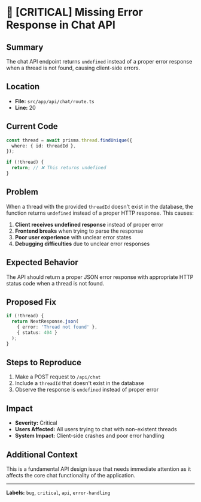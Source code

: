 # 🚨 [CRITICAL] Missing Error Response in Chat API

## **Summary**
The chat API endpoint returns `undefined` instead of a proper error response when a thread is not found, causing client-side errors.

## **Location**
- **File:** `src/app/api/chat/route.ts`
- **Line:** 20

## **Current Code**
```typescript
const thread = await prisma.thread.findUnique({
  where: { id: threadId },
});

if (!thread) {
  return; // ❌ This returns undefined
}
```

## **Problem**
When a thread with the provided `threadId` doesn't exist in the database, the function returns `undefined` instead of a proper HTTP response. This causes:

1. **Client receives undefined response** instead of proper error
2. **Frontend breaks** when trying to parse the response
3. **Poor user experience** with unclear error states
4. **Debugging difficulties** due to unclear error responses

## **Expected Behavior**
The API should return a proper JSON error response with appropriate HTTP status code when a thread is not found.

## **Proposed Fix**
```typescript
if (!thread) {
  return NextResponse.json(
    { error: 'Thread not found' }, 
    { status: 404 }
  );
}
```

## **Steps to Reproduce**
1. Make a POST request to `/api/chat`
2. Include a `threadId` that doesn't exist in the database
3. Observe the response is `undefined` instead of proper error

## **Impact**
- **Severity:** Critical
- **Users Affected:** All users trying to chat with non-existent threads
- **System Impact:** Client-side crashes and poor error handling

## **Additional Context**
This is a fundamental API design issue that needs immediate attention as it affects the core chat functionality of the application.

---
**Labels:** `bug`, `critical`, `api`, `error-handling`